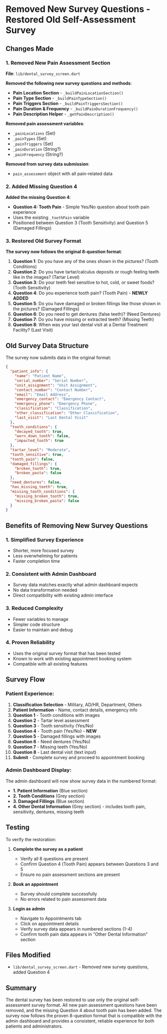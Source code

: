 # Removed New Survey Questions - Restored Old Self-Assessment Survey

## Changes Made

### 1. Removed New Pain Assessment Section
**File**: `lib/dental_survey_screen.dart`

**Removed the following new survey questions and methods**:
- **Pain Location Section** - `_buildPainLocationSection()`
- **Pain Type Section** - `_buildPainTypeSection()`
- **Pain Triggers Section** - `_buildPainTriggersSection()`
- **Pain Duration & Frequency** - `_buildPainDurationFrequency()`
- **Pain Description Helper** - `_getPainDescription()`

**Removed pain assessment variables**:
- `_painLocations` (Set<String>)
- `_painTypes` (Set<String>)
- `_painTriggers` (Set<String>)
- `_painDuration` (String?)
- `_painFrequency` (String?)

**Removed from survey data submission**:
- `pain_assessment` object with all pain-related data

### 2. Added Missing Question 4
**Added the missing Question 4**:
- **Question 4: Tooth Pain** - Simple Yes/No question about tooth pain experience
- Uses the existing `_toothPain` variable
- Positioned between Question 3 (Tooth Sensitivity) and Question 5 (Damaged Fillings)

### 3. Restored Old Survey Format
**The survey now follows the original 8-question format**:

1. **Question 1**: Do you have any of the ones shown in the pictures? (Tooth Conditions)
2. **Question 2**: Do you have tartar/calculus deposits or rough feeling teeth like in the images? (Tartar Level)
3. **Question 3**: Do your teeth feel sensitive to hot, cold, or sweet foods? (Tooth Sensitivity)
4. **Question 4**: Do you experience tooth pain? (Tooth Pain) - **NEWLY ADDED**
5. **Question 5**: Do you have damaged or broken fillings like those shown in the pictures? (Damaged Fillings)
6. **Question 6**: Do you need to get dentures (false teeth)? (Need Dentures)
7. **Question 7**: Do you have missing or extracted teeth? (Missing Teeth)
8. **Question 8**: When was your last dental visit at a Dental Treatment Facility? (Last Visit)

## Old Survey Data Structure

The survey now submits data in the original format:

```json
{
  "patient_info": {
    "name": "Patient Name",
    "serial_number": "Serial Number",
    "unit_assignment": "Unit Assignment",
    "contact_number": "Contact Number",
    "email": "Email Address",
    "emergency_contact": "Emergency Contact",
    "emergency_phone": "Emergency Phone",
    "classification": "Classification",
    "other_classification": "Other Classification",
    "last_visit": "Last Dental Visit"
  },
  "tooth_conditions": {
    "decayed_tooth": true,
    "worn_down_tooth": false,
    "impacted_tooth": true
  },
  "tartar_level": "Moderate",
  "tooth_sensitive": true,
  "tooth_pain": false,
  "damaged_fillings": {
    "broken_tooth": true,
    "broken_pasta": false
  },
  "need_dentures": false,
  "has_missing_teeth": true,
  "missing_tooth_conditions": {
    "missing_broken_tooth": true,
    "missing_broken_pasta": false
  }
}
```

## Benefits of Removing New Survey Questions

### 1. **Simplified Survey Experience**
- Shorter, more focused survey
- Less overwhelming for patients
- Faster completion time

### 2. **Consistent with Admin Dashboard**
- Survey data matches exactly what admin dashboard expects
- No data transformation needed
- Direct compatibility with existing admin interface

### 3. **Reduced Complexity**
- Fewer variables to manage
- Simpler code structure
- Easier to maintain and debug

### 4. **Proven Reliability**
- Uses the original survey format that has been tested
- Known to work with existing appointment booking system
- Compatible with all existing features

## Survey Flow

### **Patient Experience**:
1. **Classification Selection** - Military, AD/HR, Department, Others
2. **Patient Information** - Name, contact details, emergency info
3. **Question 1** - Tooth conditions with images
4. **Question 2** - Tartar level assessment
5. **Question 3** - Tooth sensitivity (Yes/No)
6. **Question 4** - Tooth pain (Yes/No) - **NEW**
7. **Question 5** - Damaged fillings with images
8. **Question 6** - Need dentures (Yes/No)
9. **Question 7** - Missing teeth (Yes/No)
10. **Question 8** - Last dental visit (text input)
11. **Submit** - Complete survey and proceed to appointment booking

### **Admin Dashboard Display**:
The admin dashboard will now show survey data in the numbered format:
- **1. Patient Information** (Blue section)
- **2. Tooth Conditions** (Grey section)
- **3. Damaged Fillings** (Blue section)
- **4. Other Dental Information** (Grey section) - includes tooth pain, sensitivity, dentures, missing teeth

## Testing

To verify the restoration:

1. **Complete the survey as a patient**
   - Verify all 8 questions are present
   - Confirm Question 4 (Tooth Pain) appears between Questions 3 and 5
   - Ensure no pain assessment sections are present

2. **Book an appointment**
   - Survey should complete successfully
   - No errors related to pain assessment data

3. **Login as admin**
   - Navigate to Appointments tab
   - Click on appointment details
   - Verify survey data appears in numbered sections (1-4)
   - Confirm tooth pain data appears in "Other Dental Information" section

## Files Modified

- `lib/dental_survey_screen.dart` - Removed new survey questions, added Question 4

## Summary

The dental survey has been restored to use only the original self-assessment survey format. All new pain assessment questions have been removed, and the missing Question 4 about tooth pain has been added. The survey now follows the proven 8-question format that is compatible with the admin dashboard and provides a consistent, reliable experience for both patients and administrators. 